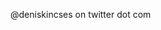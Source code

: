 @deniskincses on twitter dot com
<!---
DenisKincses/DenisKincses is a ✨ special ✨ repository because its `README.md` (this file) appears on your GitHub profile.
You can click the Preview link to take a look at your changes.
--->
